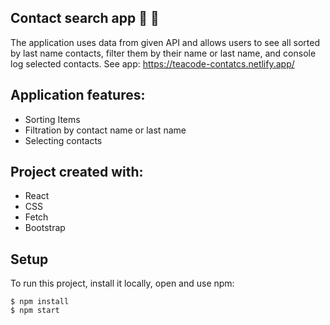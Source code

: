 ## Contact search app :man: :woman:
The application uses data from given API and allows users to see all sorted by last name contacts, filter them by their name or last name, and console log selected contacts.
See app: https://teacode-contatcs.netlify.app/

## Application features:
* Sorting Items
* Filtration by contact name or last name 
* Selecting contacts
	
## Project created with:
* React 
* CSS
* Fetch
* Bootstrap

## Setup
To run this project, install it locally, open and use npm:

```
$ npm install
$ npm start
```
